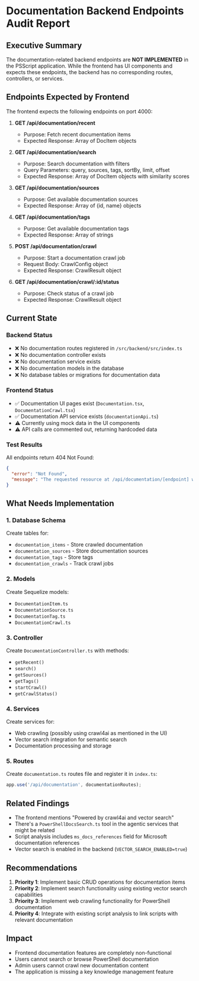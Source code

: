 # Documentation Backend Endpoints Audit Report

## Executive Summary

The documentation-related backend endpoints are **NOT IMPLEMENTED** in the PSScript application. While the frontend has UI components and expects these endpoints, the backend has no corresponding routes, controllers, or services.

## Endpoints Expected by Frontend

The frontend expects the following endpoints on port 4000:

1. **GET /api/documentation/recent**
   - Purpose: Fetch recent documentation items
   - Expected Response: Array of DocItem objects

2. **GET /api/documentation/search**
   - Purpose: Search documentation with filters
   - Query Parameters: query, sources, tags, sortBy, limit, offset
   - Expected Response: Array of DocItem objects with similarity scores

3. **GET /api/documentation/sources**
   - Purpose: Get available documentation sources
   - Expected Response: Array of {id, name} objects

4. **GET /api/documentation/tags**
   - Purpose: Get available documentation tags
   - Expected Response: Array of strings

5. **POST /api/documentation/crawl**
   - Purpose: Start a documentation crawl job
   - Request Body: CrawlConfig object
   - Expected Response: CrawlResult object

6. **GET /api/documentation/crawl/:id/status**
   - Purpose: Check status of a crawl job
   - Expected Response: CrawlResult object

## Current State

### Backend Status
- ❌ No documentation routes registered in `/src/backend/src/index.ts`
- ❌ No documentation controller exists
- ❌ No documentation service exists
- ❌ No documentation models in the database
- ❌ No database tables or migrations for documentation data

### Frontend Status
- ✅ Documentation UI pages exist (`Documentation.tsx`, `DocumentationCrawl.tsx`)
- ✅ Documentation API service exists (`documentationApi.ts`)
- ⚠️ Currently using mock data in the UI components
- ⚠️ API calls are commented out, returning hardcoded data

### Test Results

All endpoints return 404 Not Found:

```json
{
  "error": "Not Found",
  "message": "The requested resource at /api/documentation/[endpoint] was not found"
}
```

## What Needs Implementation

### 1. Database Schema
Create tables for:
- `documentation_items` - Store crawled documentation
- `documentation_sources` - Store documentation sources
- `documentation_tags` - Store tags
- `documentation_crawls` - Track crawl jobs

### 2. Models
Create Sequelize models:
- `DocumentationItem.ts`
- `DocumentationSource.ts`
- `DocumentationTag.ts`
- `DocumentationCrawl.ts`

### 3. Controller
Create `DocumentationController.ts` with methods:
- `getRecent()`
- `search()`
- `getSources()`
- `getTags()`
- `startCrawl()`
- `getCrawlStatus()`

### 4. Services
Create services for:
- Web crawling (possibly using crawl4ai as mentioned in the UI)
- Vector search integration for semantic search
- Documentation processing and storage

### 5. Routes
Create `documentation.ts` routes file and register it in `index.ts`:
```typescript
app.use('/api/documentation', documentationRoutes);
```

## Related Findings

- The frontend mentions "Powered by crawl4ai and vector search"
- There's a `PowerShellDocsSearch.ts` tool in the agentic services that might be related
- Script analysis includes `ms_docs_references` field for Microsoft documentation references
- Vector search is enabled in the backend (`VECTOR_SEARCH_ENABLED=true`)

## Recommendations

1. **Priority 1**: Implement basic CRUD operations for documentation items
2. **Priority 2**: Implement search functionality using existing vector search capabilities
3. **Priority 3**: Implement web crawling functionality for PowerShell documentation
4. **Priority 4**: Integrate with existing script analysis to link scripts with relevant documentation

## Impact

- Frontend documentation features are completely non-functional
- Users cannot search or browse PowerShell documentation
- Admin users cannot crawl new documentation content
- The application is missing a key knowledge management feature